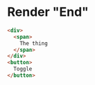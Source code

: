 # Render "End"
```html
<div>
  <span>
    The thing
  </span>
</div>
<button>
  Toggle
</button>
```